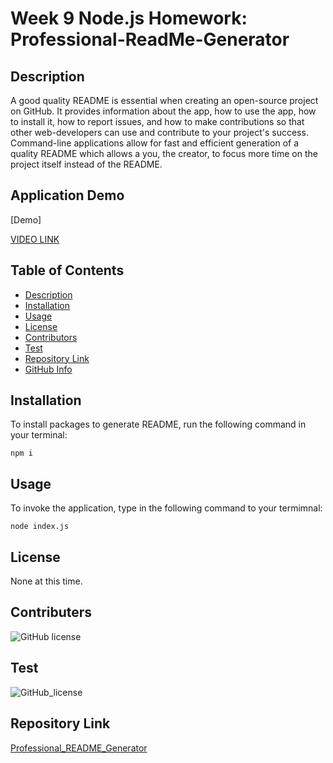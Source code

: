 # Week 9 Node.js Homework: Professional-ReadMe-Generator

## Description

A good quality README is essential when creating an open-source project on GitHub. It provides information about the app, how to use the app, how to install it, how to report issues, and how to make contributions so that other web-developers can use and contribute to your project's success. Command-line applications allow for fast and efficient generation of a quality README which allows a you, the creator, to focus more time on the project itself instead of the README. 

## Application Demo

[Demo]

[VIDEO LINK](https://drive.google.com/file/d/1EN7V0hQXpW6ayTuSYH_gJtcZyVc7Ufen/view?usp=sharing)

## Table of Contents

* [Description](#Description)
* [Installation](#Installation)
* [Usage](#Usage)
* [License](#License)
* [Contributors](#Contributors)
* [Test](#Test)
* [Repository Link](#Repository)
* [GitHub Info](#GitHub) 

## Installation
To install packages to generate README, run the following command in your terminal:

```
npm i
```


## Usage

To invoke the application, type in the following command to your termimnal:

```
node index.js
```

## License

None at this time.


## Contributers

![GitHub license](https://img.shields.io/badge/Made%20by-%40Me-orange)

## Test

![GitHub_license](https://img.shields.io/badge/test-100%25-success)

## Repository Link

[Professional_README_Generator](https://github.com/cmarielorber/Professional-README-Generator)

